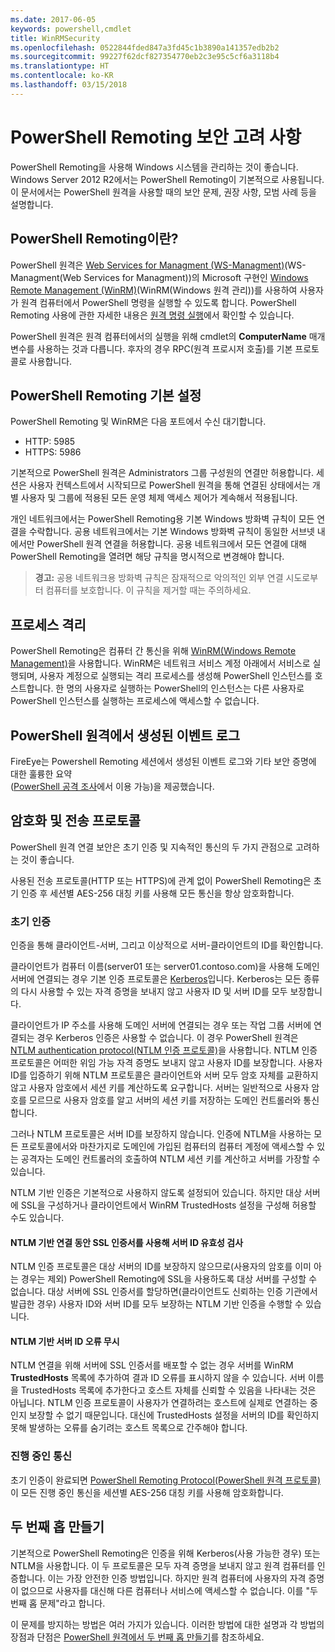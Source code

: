 ```yaml
---
ms.date: 2017-06-05
keywords: powershell,cmdlet
title: WinRMSecurity
ms.openlocfilehash: 0522844fded847a3fd45c1b3890a141357edb2b2
ms.sourcegitcommit: 99227f62dcf827354770eb2c3e95c5cf6a3118b4
ms.translationtype: HT
ms.contentlocale: ko-KR
ms.lasthandoff: 03/15/2018
---
```

# <a name="powershell-remoting-security-considerations"></a>PowerShell Remoting 보안 고려 사항

PowerShell Remoting을 사용해 Windows 시스템을 관리하는 것이 좋습니다. Windows Server 2012 R2에서는 PowerShell Remoting이 기본적으로 사용됩니다. 이 문서에서는 PowerShell 원격을 사용할 때의 보안 문제, 권장 사항, 모범 사례 등을 설명합니다.

## <a name="what-is-powershell-remoting"></a>PowerShell Remoting이란?

PowerShell 원격은 [Web Services for Managment (WS-Managment)](http://www.dmtf.org/sites/default/files/standards/documents/DSP0226_1.2.0.pdf)(WS-Managment(Web Services for Managment))의 Microsoft 구현인 [Windows Remote Management (WinRM)](https://msdn.microsoft.com/library/windows/desktop/aa384426.aspx)(WinRM(Windows 원격 관리))를 사용하여 사용자가 원격 컴퓨터에서 PowerShell 명령을 실행할 수 있도록 합니다. PowerShell Remoting 사용에 관한 자세한 내용은 [원격 명령 실행](https://technet.microsoft.com/library/dd819505.aspx)에서 확인할 수 있습니다.

PowerShell 원격은 원격 컴퓨터에서의 실행을 위해 cmdlet의 **ComputerName** 매개 변수를 사용하는 것과 다릅니다. 후자의 경우 RPC(원격 프로시저 호출)를 기본 프로토콜로 사용합니다.

## <a name="powershell-remoting-default-settings"></a>PowerShell Remoting 기본 설정

PowerShell Remoting 및 WinRM은 다음 포트에서 수신 대기합니다.

- HTTP: 5985
- HTTPS: 5986

기본적으로 PowerShell 원격은 Administrators 그룹 구성원의 연결만 허용합니다. 세션은 사용자 컨텍스트에서 시작되므로 PowerShell 원격을 통해 연결된 상태에서는 개별 사용자 및 그룹에 적용된 모든 운영 체제 액세스 제어가 계속해서 적용됩니다.

개인 네트워크에서는 PowerShell Remoting용 기본 Windows 방화벽 규칙이 모든 연결을 수락합니다. 공용 네트워크에서는 기본 Windows 방화벽 규칙이 동일한 서브넷 내에서만 PowerShell 원격 연결을 허용합니다. 공용 네트워크에서 모든 연결에 대해 PowerShell Remoting을 열려면 해당 규칙을 명시적으로 변경해야 합니다.

>**경고:** 공용 네트워크용 방화벽 규칙은 잠재적으로 악의적인 외부 연결 시도로부터 컴퓨터를 보호합니다. 이 규칙을 제거할 때는 주의하세요.

## <a name="process-isolation"></a>프로세스 격리

PowerShell Remoting은 컴퓨터 간 통신을 위해 [WinRM(Windows Remote Management)](https://msdn.microsoft.com/library/windows/desktop/aa384426)을 사용합니다. WinRM은 네트워크 서비스 계정 아래에서 서비스로 실행되며, 사용자 계정으로 실행되는 격리 프로세스를 생성해 PowerShell 인스턴스를 호스트합니다. 한 명의 사용자로 실행하는 PowerShell의 인스턴스는 다른 사용자로 PowerShell 인스턴스를 실행하는 프로세스에 액세스할 수 없습니다.

## <a name="event-logs-generated-by-powershell-remoting"></a>PowerShell 원격에서 생성된 이벤트 로그

FireEye는 Powershell Remoting 세션에서 생성된 이벤트 로그와 기타 보안 증명에 대한 훌륭한 요약  
([PowerShell 공격 조사](https://www.fireeye.com/content/dam/fireeye-www/global/en/solutions/pdfs/wp-lazanciyan-investigating-powershell-attacks.pdf)에서 이용 가능)을 제공했습니다.

## <a name="encryption-and-transport-protocols"></a>암호화 및 전송 프로토콜

PowerShell 원격 연결 보안은 초기 인증 및 지속적인 통신의 두 가지 관점으로 고려하는 것이 좋습니다. 

사용된 전송 프로토콜(HTTP 또는 HTTPS)에 관계 없이 PowerShell Remoting은 초기 인증 후 세션별 AES-256 대칭 키를 사용해 모든 통신을 항상 암호화합니다.
    
### <a name="initial-authentication"></a>초기 인증

인증을 통해 클라이언트-서버, 그리고 이상적으로 서버-클라이언트의 ID를 확인합니다.
    
클라이언트가 컴퓨터 이름(server01 또는 server01.contoso.com)을 사용해 도메인 서버에 연결되는 경우 기본 인증 프로토콜은 [Kerberos](https://msdn.microsoft.com/library/windows/desktop/aa378747.aspx)입니다.
Kerberos는 모든 종류의 다시 사용할 수 있는 자격 증명을 보내지 않고 사용자 ID 및 서버 ID를 모두 보장합니다.

클라이언트가 IP 주소를 사용해 도메인 서버에 연결되는 경우 또는 작업 그룹 서버에 연결되는 경우 Kerberos 인증은 사용할 수 없습니다. 이 경우 PowerShell 원격은 [NTLM authentication protocol(NTLM 인증 프로토콜)](https://msdn.microsoft.com/library/windows/desktop/aa378749.aspx)을 사용합니다. NTLM 인증 프로토콜은 어떠한 위임 가능 자격 증명도 보내지 않고 사용자 ID를 보장합니다. 사용자 ID를 입증하기 위해 NTLM 프로토콜은 클라이언트와 서버 모두 암호 자체를 교환하지 않고 사용자 암호에서 세션 키를 계산하도록 요구합니다. 서버는 일반적으로 사용자 암호를 모르므로 사용자 암호를 알고 서버의 세션 키를 저장하는 도메인 컨트롤러와 통신합니다. 
      
그러나 NTLM 프로토콜은 서버 ID를 보장하지 않습니다. 인증에 NTLM을 사용하는 모든 프로토콜에서와 마찬가지로 도메인에 가입된 컴퓨터의 컴퓨터 계정에 액세스할 수 있는 공격자는 도메인 컨트롤러의 호출하여 NTLM 세션 키를 계산하고 서버를 가장할 수 있습니다.

NTLM 기반 인증은 기본적으로 사용하지 않도록 설정되어 있습니다. 하지만 대상 서버에 SSL을 구성하거나 클라이언트에서 WinRM TrustedHosts 설정을 구성해 허용할 수도 있습니다.
    
#### <a name="using-ssl-certificates-to-validate-server-identity-during-ntlm-based-connections"></a>NTLM 기반 연결 동안 SSL 인증서를 사용해 서버 ID 유효성 검사

NTLM 인증 프로토콜은 대상 서버의 ID를 보장하지 않으므로(사용자의 암호를 이미 아는 경우는 제외) PowerShell Remoting에 SSL을 사용하도록 대상 서버를 구성할 수 없습니다. 대상 서버에 SSL 인증서를 할당하면(클라이언트도 신뢰하는 인증 기관에서 발급한 경우) 사용자 ID와 서버 ID를 모두 보장하는 NTLM 기반 인증을 수행할 수 있습니다.
    
#### <a name="ignoring-ntlm-based-server-identity-errors"></a>NTLM 기반 서버 ID 오류 무시
      
NTLM 연결을 위해 서버에 SSL 인증서를 배포할 수 없는 경우 서버를 WinRM **TrustedHosts** 목록에 추가하여 결과 ID 오류를 표시하지 않을 수 있습니다. 서버 이름을 TrustedHosts 목록에 추가한다고 호스트 자체를 신뢰할 수 있음을 나타내는 것은 아닙니다. NTLM 인증 프로토콜이 사용자가 연결하려는 호스트에 실제로 연결하는 중인지 보장할 수 없기 때문입니다.
대신에 TrustedHosts 설정을 서버의 ID를 확인하지 못해 발생하는 오류를 숨기려는 호스트 목록으로 간주해야 합니다.
    
    
### <a name="ongoing-communication"></a>진행 중인 통신

초기 인증이 완료되면 [PowerShell Remoting Protocol(PowerShell 원격 프로토콜)](https://msdn.microsoft.com/en-us/library/dd357801.aspx)이 모든 진행 중인 통신을 세션별 AES-256 대칭 키를 사용해 암호화합니다.  


## <a name="making-the-second-hop"></a>두 번째 홉 만들기

기본적으로 PowerShell Remoting은 인증을 위해 Kerberos(사용 가능한 경우) 또는 NTLM을 사용합니다. 이 두 프로토콜은 모두 자격 증명을 보내지 않고 원격 컴퓨터를 인증합니다.
이는 가장 안전한 인증 방법입니다. 하지만 원격 컴퓨터에 사용자의 자격 증명이 없으므로 사용자를 대신해 다른 컴퓨터나 서비스에 액세스할 수 없습니다. 이를 "두 번째 홉 문제"라고 합니다.

이 문제를 방지하는 방법은 여러 가지가 있습니다. 이러한 방법에 대한 설명과 각 방법의 장점과 단점은 [PowerShell 원격에서 두 번째 홉 만들기](PS-remoting-second-hop.md)를 참조하세요.










